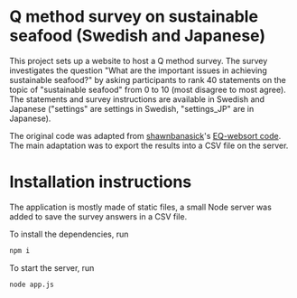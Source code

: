 
# Q method survey on sustainable seafood (Swedish and Japanese)
This project sets up a website to host a Q method survey. The survey investigates the question "What are the important issues in achieving sustainable seafood?" by asking participants to rank 40 statements on the topic of "sustainable seafood" from 0 to 10 (most disagree to most agree). The statements and survey instructions are available in Swedish and Japanese ("settings" are settings in Swedish, "settings_JP" are in Japanese).

The original code was adapted from [shawnbanasick](https://github.com/shawnbanasick)'s [EQ-websort code](https://github.com/shawnbanasick/eq-web-sort). The main adaptation was to export the results into a CSV file on the server.

# Installation instructions

The application is mostly made of static files, a small Node server was added to save the survey answers in a CSV file.

To install the dependencies, run
```bash
npm i
```

To start the server, run
```bash
node app.js
```
